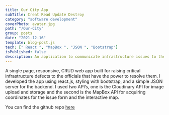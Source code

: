 ```yaml
---
title: Our City App
subTitle: Creat Read Update Destroy
category: "software development"
coverPhoto: avatar.jpg
path: "/Our-City"
group: posts
date: "2021-12-16"
template: blog-post.js
tech: [" React ", "MapBox ", "JSON ", "Bootstrap"]
isPublished: false
description: An application to communicate infrastructure issues to the city built with reactjs
---
```




A single page, responsive, CRUD web app built for raising critical infrastructure defects to the officials that have the power to resolve them. I developed the app using react.js, styling with bootstrap, and a simple JSON server for the backend. I used two API’s, one is the Cloudinary API for image upload and storage and the second is the MapBox API for acquiring coordinates for the issue form and the interactive map.

You can find the github repo [here](https://github.com/MrNoIce/Front-End-Capstone)